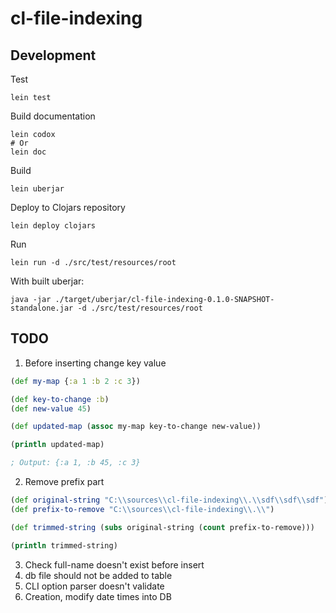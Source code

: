 # cl-file-indexing

## Development

Test

```shell
lein test
```

Build documentation

```shell
lein codox
# Or
lein doc
```

Build

```shell
lein uberjar
```

Deploy to Clojars repository

```shell
lein deploy clojars
```

Run

```shell
lein run -d ./src/test/resources/root
```

With built uberjar:

```shell
java -jar ./target/uberjar/cl-file-indexing-0.1.0-SNAPSHOT-standalone.jar -d ./src/test/resources/root

```

## TODO

1. Before inserting change key value

```clojure
(def my-map {:a 1 :b 2 :c 3})

(def key-to-change :b)
(def new-value 45)

(def updated-map (assoc my-map key-to-change new-value))

(println updated-map)

; Output: {:a 1, :b 45, :c 3}
```

2. Remove prefix part

```clojure
(def original-string "C:\\sources\\cl-file-indexing\\.\\sdf\\sdf\\sdf")
(def prefix-to-remove "C:\\sources\\cl-file-indexing\\.\\")

(def trimmed-string (subs original-string (count prefix-to-remove)))

(println trimmed-string)
```

3. Check full-name doesn't exist before insert
4. db file should not be added to table
5. CLI option parser doesn't validate
6. Creation, modify date times into DB
